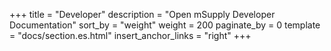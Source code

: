 +++
title = "Developer"
description = "Open mSupply Developer Documentation"
sort_by = "weight"
weight = 200
paginate_by = 0
template = "docs/section.es.html"
insert_anchor_links = "right"
+++
